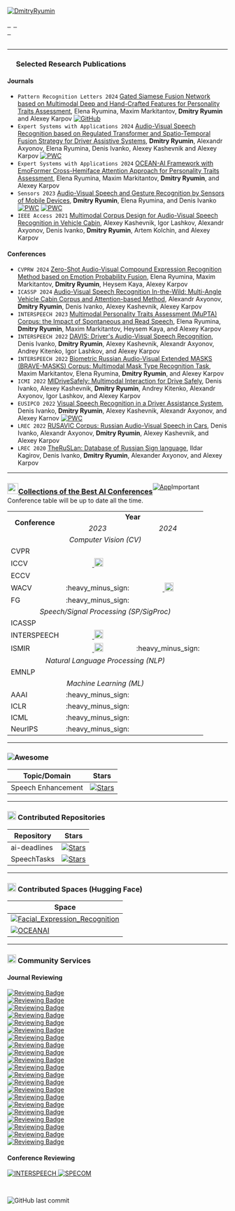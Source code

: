 [![DmitryRyumin](https://readme-typing-svg.demolab.com?font=Roboto&duration=1500&pause=100&color=3081F7&vCenter=true&multiline=true&width=435&height=70&lines=Dr.+Dmitry+Ryumin;Artificial+Intelligence+Researcher)](https://github.com/DmitryRyumin)

<p>

<a href="https://dmitryryumin.github.io">
    <img src="https://img.shields.io/badge/Website-blue??&style=flat-square&logo=opsgenie&logoColor=white" alt="" />
</a>
<a href="https://www.webofscience.com/wos/author/record/K-7989-2018" style="margin-right: 6px;">
    <img src="https://img.shields.io/badge/Web%20of%20Science-5D34BF??&style=flat-square&logo=clarivate&logoColor=white" alt="" />
</a>
<a href="https://www.scopus.com/authid/detail.uri?authorId=57191960214">
    <img src="https://img.shields.io/badge/Scopus-%23E9711C.svg?&style=flat-square&logo=scopus&logoColor=white" alt="" />
</a>
<a href="https://scholar.google.com/citations?user=LrTIp5IAAAAJ">
    <img src="https://img.shields.io/badge/Google%20Scholar-%234285F4.svg?&style=flat-square&logo=google-scholar&logoColor=white" alt="" />
</a>
<a href="https://orcid.org/0000-0002-7935-0569">
    <img src="https://img.shields.io/badge/ORCID-0000--0002--7935--0569-green.svg?&style=flat-square&logo=orcid&logoColor=white" alt="" />
</a>
<br />
<a href="https://huggingface.co/DmitryRyumin">
    <img src="https://img.shields.io/badge/🤗-Hugging%20Face-FFD21F.svg?style=flat-square&&logoColor=white" alt="" />
</a>
<a href="https://t.me/dmitry_ryumin">
    <img src="https://img.shields.io/badge/Telegram-2CA5E0?style=flat-square&logo=telegram&logoColor=white" alt="" />
</a>
<a href="mailto:neweraairesearch@gmail.com">
    <img src="https://img.shields.io/badge/-Email-red?style=flat-square&logo=gmail&logoColor=white" alt="" />
</a>
<br />
<a href="https://github.com/DmitryRyumin">
    <img src="https://github-stats-alpha.vercel.app/api?username=DmitryRyumin&cc=3081F7&tc=FFFFFF&ic=FFFFFF&bc=FFFFFF" alt="" />
<!--     <img src="https://github-stats-alpha.vercel.app/api?username=DmitryRyumin&cc=0C0F19&tc=DBDBDB&ic=fff&bc=0000"> -->
</a>
<br />
<img src="https://custom-icon-badges.demolab.com/badge/dynamic/json?style=flat-square&logo=fire&logoColor=fff&color=orange&label=GitHub%20streak&query=%24.currentStreak.length&suffix=%20days&url=https%3A%2F%2Fstreak-stats.demolab.com%2F%3Fuser%3Ddmitryryumin%26type%3Djson" alt="" />
<img src="https://komarev.com/ghpvc/?username=DmitryRyumin&style=flat-square" alt="" />

</p>

---

### <img src="https://cdn.jsdelivr.net/gh/DmitryRyumin/NewEraAI-Papers@main/images/papers.svg" width="16" alt="" /> Selected Research Publications

#### Journals

- ``Pattern Recognition Letters 2024`` [Gated Siamese Fusion Network based on Multimodal Deep and Hand-Crafted Features for Personality Traits Assessment](https://www.sciencedirect.com/science/article/pii/S0167865524002071), Elena Ryumina, Maxim Markitantov, **Dmitry Ryumin**  and Alexey Karpov [![GitHub](https://img.shields.io/github/stars/aimclub/OCEANAI?style=flat)](https://github.com/aimclub/OCEANAI)
- ``Expert Systems with Applications 2024`` [Audio-Visual Speech Recognition based on Regulated Transformer and Spatio-Temporal Fusion Strategy for Driver Assistive Systems](https://www.sciencedirect.com/science/article/pii/S095741742401025X), **Dmitry Ryumin**, Alexandr Axyonov, Elena Ryumina, Denis Ivanko, Alexey Kashevnik and Alexey Karpov [![PWC](https://img.shields.io/endpoint.svg?url=https://paperswithcode.com/badge/audio-visual-speech-recognition-based-on/lipreading-on-lip-reading-in-the-wild)](https://paperswithcode.com/sota/lipreading-on-lip-reading-in-the-wild?p=audio-visual-speech-recognition-based-on)
- ``Expert Systems with Applications 2024`` [OCEAN-AI Framework with EmoFormer Cross-Hemiface Attention Approach for Personality Traits Assessment](https://www.sciencedirect.com/science/article/pii/S0957417423029433), Elena Ryumina, Maxim Markitantov, **Dmitry Ryumin**, and Alexey Karpov
- ``Sensors 2023`` [Audio-Visual Speech and Gesture Recognition by Sensors of Mobile Devices](https://www.mdpi.com/1424-8220/23/4/2284), **Dmitry Ryumin**, Elena Ryumina, and Denis Ivanko [![PWC](https://img.shields.io/endpoint.svg?url=https://paperswithcode.com/badge/audio-visual-speech-and-gesture-recognition/sign-language-recognition-on-autsl)](https://paperswithcode.com/sota/sign-language-recognition-on-autsl?p=audio-visual-speech-and-gesture-recognition) [![PWC](https://img.shields.io/endpoint.svg?url=https://paperswithcode.com/badge/audio-visual-speech-and-gesture-recognition/audio-visual-speech-recognition-on-lrw)](https://paperswithcode.com/sota/audio-visual-speech-recognition-on-lrw?p=audio-visual-speech-and-gesture-recognition)
- ``IEEE Access 2021`` [Multimodal Corpus Design for Audio-Visual Speech Recognition in Vehicle Cabin](https://ieeexplore.ieee.org/document/9364986), Alexey Kashevnik, Igor Lashkov, Alexandr Axyonov, Denis Ivanko, **Dmitry Ryumin**, Artem Kolchin, and Alexey Karpov

#### Conferences

- ``CVPRW 2024`` [Zero-Shot Audio-Visual Compound Expression Recognition Method based on Emotion Probability Fusion](https://openaccess.thecvf.com/content/CVPR2024W/ABAW/html/Ryumina_Zero-Shot_Audio-Visual_Compound_Expression_Recognition_Method_based_on_Emotion_Probability_CVPRW_2024_paper.html), Elena Ryumina, Maxim Markitantov, **Dmitry Ryumin**, Heysem Kaya, Alexey Karpov
- ``ICASSP 2024`` [Audio-Visual Speech Recognition In-the-Wild: Multi-Angle Vehicle Cabin Corpus and Attention-based Method](https://ieeexplore.ieee.org/document/10448048), Alexandr Axyonov, **Dmitry Ryumin**, Denis Ivanko, Alexey Kashevnik, Alexey Karpov
- ``INTERSPEECH 2023`` [Multimodal Personality Traits Assessment (MuPTA) Corpus: the Impact of Spontaneous and Read Speech](https://www.isca-speech.org/archive/interspeech_2023/ryumina23_interspeech.html), Elena Ryumina, **Dmitry Ryumin**, Maxim Markitantov, Heysem Kaya, and Alexey Karpov
- ``INTERSPEECH 2022`` [DAVIS: Driver's Audio-Visual Speech Recognition](https://www.isca-speech.org/archive/interspeech_2022/ivanko22_interspeech.html), Denis Ivanko, **Dmitry Ryumin**, Alexey Kashevnik, Alexandr Axyonov, Andrey Kitenko, Igor Lashkov, and Alexey Karpov
- ``INTERSPEECH 2022`` [Biometric Russian Audio-Visual Extended MASKS (BRAVE-MASKS) Corpus: Multimodal Mask Type Recognition Task](https://www.isca-speech.org/archive/interspeech_2022/markitantov22_interspeech.html), Maxim Markitantov, Elena Ryumina, **Dmitry Ryumin**, and Alexey Karpov
- ``ICMI 2022`` [MIDriveSafely: Multimodal Interaction for Drive Safely](https://dl.acm.org/doi/abs/10.1145/3536221.3557037), Denis Ivanko, Alexey Kashevnik, **Dmitry Ryumin**, Andrey Kitenko, Alexandr Axyonov, Igor Lashkov, and Alexey Karpov
- ``EUSIPCO 2022`` [Visual Speech Recognition in a Driver Assistance System](https://ieeexplore.ieee.org/document/9909819), Denis Ivanko, **Dmitry Ryumin**, Alexey Kashevnik, Alexandr Axyonov, and Alexey Karnov [![PWC](https://img.shields.io/endpoint.svg?url=https://paperswithcode.com/badge/visual-speech-recognition-in-a-driver/lipreading-on-lip-reading-in-the-wild)](https://paperswithcode.com/sota/lipreading-on-lip-reading-in-the-wild?p=visual-speech-recognition-in-a-driver)
- ``LREC 2022`` [RUSAVIC Corpus: Russian Audio-Visual Speech in Cars](https://aclanthology.org/2022.lrec-1.166/), Denis Ivanko, Alexandr Axyonov, **Dmitry Ryumin**, Alexey Kashevnik, and Alexey Karpov
- ``LREC 2020`` [TheRuSLan: Database of Russian Sign language](https://aclanthology.org/2020.lrec-1.746/), Ildar Kagirov, Denis Ivanko, **Dmitry Ryumin**, Alexander Axyonov, and Alexey Karpov

---

### <a href="https://github.com/DmitryRyumin/NewEraAI-Papers" style="float:left;"><img src="https://cdn.jsdelivr.net/gh/DmitryRyumin/NewEraAI-Papers@main/images/arrow_click_cursor_pointer.png" width="25" alt="" />Collections of the Best AI Conferences</a>

<a href="https://huggingface.co/spaces/DmitryRyumin/NewEraAI-Papers" style="float:left;">
  <img src="https://img.shields.io/badge/🤗-NewEraAI--Papers-FFD21F.svg" alt="App" />
</a>

> [!important]
> Conference table will be up to date all the time.

<table>
    <tr>
        <td rowspan="2" align="center"><strong>Conference</strong></td>
        <td colspan="2" align="center"><strong>Year</strong></td>
    </tr>
    <tr>
        <td colspan="1" align="center"><i>2023</i></td>
        <td colspan="1" align="center"><i>2024</i></td>
    </tr>
    <tr>
        <td colspan="3" align="center"><i>Computer Vision (CV)</i></td>
    </tr>
    <tr>
        <td>CVPR</td>
        <td colspan="2" align="center"><a href="https://github.com/DmitryRyumin/CVPR-2023-24-Papers" target="_blank"><img src="https://img.shields.io/github/stars/DmitryRyumin/CVPR-2023-24-Papers?style=flat" alt="" /></a></td>
    </tr>
    <tr>
        <td>ICCV</td>
        <td align="center"><a href="https://github.com/DmitryRyumin/ICCV-2023-Papers" target="_blank"><img src="https://img.shields.io/github/stars/DmitryRyumin/ICCV-2023-Papers?style=flat" alt="" />&nbsp;<img src="https://cdn.jsdelivr.net/gh/DmitryRyumin/NewEraAI-Papers@main/images/done.svg" width="20" alt="" /></a></td>
        <td align="center"><img src="https://img.shields.io/badge/Not%20Scheduled-CC5540" alt=""/></td>
    </tr>
    <tr>
        <td>ECCV</td>
        <td align="center"><img src="https://img.shields.io/badge/Not%20Scheduled-CC5540" alt=""/></td>
        <td align="center"><img src="https://img.shields.io/badge/October-white?logo=github&labelColor=b31b1b" alt="" /></td>
    </tr>
    <tr>
        <td>WACV</td>
        <td align="center">:heavy_minus_sign:</td>
        <td align="center"><a href="https://github.com/DmitryRyumin/WACV-2024-Papers" target="_blank"><img src="https://img.shields.io/github/stars/DmitryRyumin/WACV-2024-Papers?style=flat" alt="" />&nbsp;<img src="https://cdn.jsdelivr.net/gh/DmitryRyumin/NewEraAI-Papers@main/images/done.svg" width="20" alt="" /></a></td>
    </tr>
    <tr>
        <td>FG</td>
        <td align="center">:heavy_minus_sign:</td>
        <td align="center"><a href="https://github.com/DmitryRyumin/FG-2024-Papers" target="_blank"><img src="https://img.shields.io/github/stars/DmitryRyumin/FG-2024-Papers?style=flat" alt="" /></a></td>
    </tr>
    <tr>
        <td colspan="3" align="center"><i>Speech/Signal Processing (SP/SigProc)</i></td>
    </tr>
    <tr>
        <td>ICASSP</td>
        <td colspan="2" align="center"><a href="https://github.com/DmitryRyumin/ICASSP-2023-24-Papers" target="_blank"><img src="https://img.shields.io/github/stars/DmitryRyumin/ICASSP-2023-24-Papers?style=flat" alt="" /></a></td>
    </tr>
    <tr>
        <td>INTERSPEECH</td>
        <td align="center"><a href="https://github.com/DmitryRyumin/INTERSPEECH-2023-Papers" target="_blank"><img src="https://img.shields.io/github/stars/DmitryRyumin/INTERSPEECH-2023-Papers?style=flat" alt="" />&nbsp;<img src="https://cdn.jsdelivr.net/gh/DmitryRyumin/NewEraAI-Papers@main/images/done.svg" width="20" alt="" /></a></td>
        <td align="center"><img src="https://img.shields.io/badge/September-white?logo=github&labelColor=b31b1b" alt="" /></td>
    </tr>
    <tr>
        <td>ISMIR</td>
        <td align="center"><a href="https://github.com/yamathcy/ISMIR-2023-Papers" target="_blank"><img src="https://img.shields.io/github/stars/yamathcy/ISMIR-2023-Papers?style=flat" alt="" />&nbsp;<img src="https://cdn.jsdelivr.net/gh/DmitryRyumin/NewEraAI-Papers@main/images/done.svg" width="20" alt="" /></a></td>
        <td align="center">:heavy_minus_sign:</td>
    </tr>
    <tr>
        <td colspan="3" align="center"><i>Natural Language Processing (NLP)</i></td>
    </tr>
    <tr>
        <td>EMNLP</td>
        <td align="center"><a href="https://github.com/DmitryRyumin/EMNLP-2023-Papers" target="_blank"><img src="https://img.shields.io/github/stars/DmitryRyumin/EMNLP-2023-Papers?style=flat" alt="" /></a></td>
        <td align="center"><img src="https://img.shields.io/badge/December-white?logo=github&labelColor=b31b1b" alt="" /></td>
    </tr>
    <tr>
        <td colspan="3" align="center"><i>Machine Learning (ML)</i></td>
    </tr>
    <tr>
        <td>AAAI</td>
        <td align="center">:heavy_minus_sign:</td>
        <td align="center"><a href="https://github.com/DmitryRyumin/AAAI-2024-Papers" target="_blank"><img src="https://img.shields.io/github/stars/DmitryRyumin/AAAI-2024-Papers?style=flat" alt="" /></a></td>
    </tr>
    <tr>
        <td>ICLR</td>
        <td align="center">:heavy_minus_sign:</td>
        <td align="center"><img src="https://img.shields.io/badge/May-white?logo=github&labelColor=b31b1b" alt="" /></td>
    </tr>
    <tr>
        <td>ICML</td>
        <td align="center">:heavy_minus_sign:</td>
        <td align="center"><img src="https://img.shields.io/badge/July-white?logo=github&labelColor=b31b1b" alt="" /></td>
    </tr>
    <tr>
        <td>NeurIPS</td>
        <td align="center">:heavy_minus_sign:</td>
        <td align="center"><img src="https://img.shields.io/badge/December-white?logo=github&labelColor=b31b1b" alt="" /></td>
    </tr>
</table>

---

### <img src="https://cdn.rawgit.com/sindresorhus/awesome/d7305f38d29fed78fa85652e3a63e154dd8e8829/media/badge.svg" alt="Awesome">

| Topic/Domain | Stars |
|--------------|-------|
| Speech Enhancement | [![Stars](https://img.shields.io/github/stars/DmitryRyumin/Awesome-Speech-Enhancement?style=flat)](https://github.com/DmitryRyumin/Awesome-Speech-Enhancement) |

---

### <img src="https://cdn.jsdelivr.net/gh/DmitryRyumin/NewEraAI-Papers@main/images/github_social.svg" width="20" alt="" /> Contributed Repositories

| Repository | Stars |
|------------|-------|
| ai-deadlines | [![Stars](https://img.shields.io/github/stars/paperswithcode/ai-deadlines?style=flat)](https://github.com/paperswithcode/ai-deadlines) |
| SpeechTasks | [![Stars](https://img.shields.io/github/stars/WangHelin1997/SpeechTasks?style=flat)](https://github.com/WangHelin1997/SpeechTasks) |

---

### <img src="https://cdn.jsdelivr.net/gh/DmitryRyumin/NewEraAI-Papers@main/images/spaces.svg" width="20" alt="" /> Contributed Spaces (Hugging Face)

| Space |
|-------|
| [![Facial_Expression_Recognition](https://img.shields.io/badge/🤗-Facial_Expression_Recognition-FFD21F.svg)](https://huggingface.co/spaces/ElenaRyumina/Facial_Expression_Recognition) |
| [![OCEANAI](https://img.shields.io/badge/🤗-OCEANAI-FFD21F.svg)](https://huggingface.co/spaces/ElenaRyumina/OCEANAI) |

---

### <img src="https://cdn.jsdelivr.net/gh/DmitryRyumin/NewEraAI-Papers@main/images/research.svg" width="20" alt="" /> Community Services

#### Journal Reviewing

<p>
    <a href="https://github.com/DmitryRyumin/DmitryRyumin/blob/master/certificates/ESWA.pdf">
        <img src="https://img.shields.io/badge/Expert%20Systems%20with%20Applications-21-045877?&style=flat-square" alt="Reviewing Badge" />
    </a>
    <br />
    <a href="https://github.com/DmitryRyumin/DmitryRyumin/blob/master/certificates/IMAVIS.pdf">
        <img src="https://img.shields.io/badge/Image%20and%20Vision%20Computing-11-505050?&style=flat-square" alt="Reviewing Badge" />
    </a>
    <br />
    <a href="https://github.com/DmitryRyumin/DmitryRyumin/blob/master/certificates/NEUCOM.pdf">
        <img src="https://img.shields.io/badge/Neurocomputing-9-EFE30E?&style=flat-square" alt="Reviewing Badge" />
    </a>
    <br />
    <a href="https://github.com/DmitryRyumin/DmitryRyumin/blob/master/certificates/HLY.pdf">
        <img src="https://img.shields.io/badge/Heliyon-8-027DBC?&style=flat-square" alt="Reviewing Badge" />
    </a>
    <br />
    <a href="https://github.com/DmitryRyumin/DmitryRyumin/blob/master/certificates/PR.pdf">
        <img src="https://img.shields.io/badge/Pattern%20Recognition-6-E87324?&style=flat-square" alt="Reviewing Badge" />
    </a>
    <br />
    <a href="https://github.com/DmitryRyumin/DmitryRyumin/blob/master/certificates/PATREC.pdf">
        <img src="https://img.shields.io/badge/Pattern%20Recognition%20Letters-3-000000?&style=flat-square" alt="Reviewing Badge" />
    </a>
    <br />
    <a href="https://github.com/DmitryRyumin/DmitryRyumin/blob/master/certificates/NN.pdf">
        <img src="https://img.shields.io/badge/Neural%20Networks-3-1E3887?&style=flat-square" alt="Reviewing Badge" />
    </a>
    <br />
    <a href="https://github.com/DmitryRyumin/DmitryRyumin/blob/master/certificates/KNOSYS.pdf">
        <img src="https://img.shields.io/badge/Knowledge--Based%20Systems-3-EFE30E?&style=flat-square" alt="Reviewing Badge" />
    </a>
    <br />
    <a href="https://github.com/DmitryRyumin/DmitryRyumin/blob/master/certificates/IJCCE.pdf">
        <img src="https://img.shields.io/badge/International%20Journal%20of%20Cognitive%20Computing%20in%20Engineering-3-6BAFCC?&style=flat-square" alt="Reviewing Badge" />
    </a>
    <br />
    <a href="https://github.com/DmitryRyumin/DmitryRyumin/blob/master/certificates/ISWA.pdf">
        <img src="https://img.shields.io/badge/Intelligent%20Systems%20with%20Applications-2-1C346D?&style=flat-square" alt="Reviewing Badge" />
    </a>
    <br />
    <a href="https://github.com/DmitryRyumin/DmitryRyumin/blob/master/certificates/INFFUS.pdf">
        <img src="https://img.shields.io/badge/Information%20Fusion-2-505050?&style=flat-square" alt="Reviewing Badge" />
    </a>
    <br />
    <a href="https://github.com/DmitryRyumin/DmitryRyumin/blob/master/certificates/YCVIU.pdf">
        <img src="https://img.shields.io/badge/Computer%20Vision%20and%20Image%20Understanding-2-8A6734?&style=flat-square" alt="Reviewing Badge" />
    </a>
    <br />
    <a href="https://github.com/DmitryRyumin/DmitryRyumin/blob/master/certificates/SOFTX.pdf">
        <img src="https://img.shields.io/badge/SoftwareX-2-53C0AF?&style=flat-square" alt="Reviewing Badge" />
    </a>
    <br />
    <a href="https://github.com/DmitryRyumin/DmitryRyumin/blob/master/certificates/VISINF.pdf">
        <img src="https://img.shields.io/badge/Visual%20Informatics-2-5E1918?&style=flat-square" alt="Reviewing Badge" />
    </a>
    <br />
    <a href="https://github.com/DmitryRyumin/DmitryRyumin/blob/master/certificates/SPECOM.pdf">
        <img src="https://img.shields.io/badge/Speech%20Communication-2-DF1E25?&style=flat-square" alt="Reviewing Badge" />
    </a>
    <br />
    <a href="https://github.com/DmitryRyumin/DmitryRyumin/blob/master/certificates/DIB.pdf">
        <img src="https://img.shields.io/badge/Data%20in%20Brief-2-E11E27?&style=flat-square" alt="Reviewing Badge" />
    </a>
    <br />
    <a href="https://github.com/DmitryRyumin/DmitryRyumin/blob/master/certificates/EAAI.pdf">
        <img src="https://img.shields.io/badge/Engineering%20Applications%20of%20Artificial%20Intelligence-2-583676?&style=flat-square" alt="Reviewing Badge" />
    </a>
    <br />
    <a href="https://github.com/DmitryRyumin/DmitryRyumin/blob/master/certificates/NLP.pdf">
        <img src="https://img.shields.io/badge/Natural%20Language%20Processing%20Journal-2-0F7C80?&style=flat-square" alt="Reviewing Badge" />
    </a>
    <br />
    <a href="https://github.com/DmitryRyumin/DmitryRyumin/blob/master/certificates/YCSLA.pdf">
        <img src="https://img.shields.io/badge/Computer%20Speech%20and%20Language-2-227CC0?&style=flat-square" alt="Reviewing Badge" />
    </a>
    <br />
    <a href="https://github.com/DmitryRyumin/DmitryRyumin/blob/master/certificates/MEASUR.pdf">
        <img src="https://img.shields.io/badge/Measurement-1-545CA8?&style=flat-square" alt="Reviewing Badge" />
    </a>
    <br />
    <a href="https://orcid.org/0000-0002-7935-0569">
        <img src="https://img.shields.io/badge/IEEE%20Transactions%20on%20Circuits%20and%20Systems%20for%20Video%20Technology-1-14303E?&style=flat-square" alt="Reviewing Badge" />
    </a>
</p>

#### Conference Reviewing

<p>
    <a href="https://interspeech2024.org/">
        <img src="http://img.shields.io/badge/INTERSPEECH-2024-0C1C43.svg?&style=flat-square" alt="INTERSPEECH">
    </a>
    <a href="https://specom2024.ftn.uns.ac.rs/">
        <img src="http://img.shields.io/badge/SPECOM-2023%E2%80%9324-FDD944.svg?&style=flat-square" alt="SPECOM">
    </a>
</p>

<br />

![GitHub last commit](https://img.shields.io/github/last-commit/DmitryRyumin/dmitryryumin.github.io)
